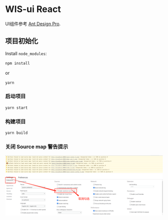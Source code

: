 # WIS-ui React

UI组件参考 [Ant Design Pro](https://pro.ant.design).

## 项目初始化

Install `node_modules`:

```bash
npm install
```

or

```bash
yarn
```

<!-- ## Provided Scripts

Ant Design Pro provides some useful script to help you quick start and build with web project, code style check and test.

Scripts provided in `package.json`. It's safe to modify or add additional script: -->

### 启动项目

```bash
yarn start
```

### 构建项目

```bash
yarn build
```

### 关闭 Source map 警告提示
![image](./public/sourcemap.jpg)
![image](./public/sourcemap2.jpg)

<!-- ### Check code style

```bash
npm run lint
```

You can also use script to auto fix some lint error:

```bash
npm run lint:fix
```

### Test code

```bash
npm test
```

## More

You can view full document on our [official website](https://pro.ant.design). And welcome any feedback in our [github](https://github.com/ant-design/ant-design-pro). -->

